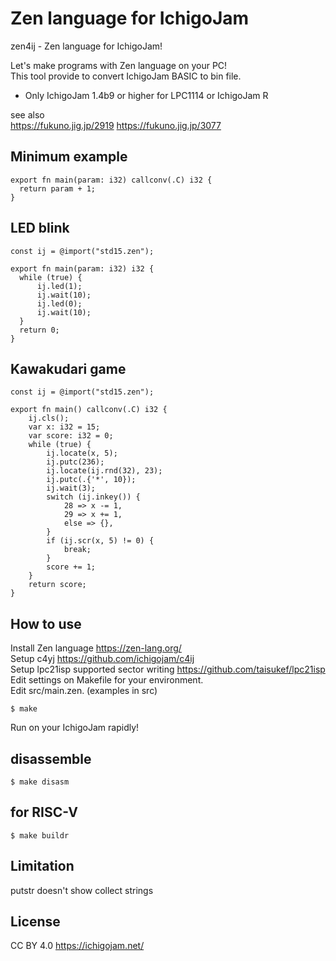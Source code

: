 # Zen language for IchigoJam

zen4ij - Zen language for IchigoJam!

Let's make programs with Zen language on your PC!  
This tool provide to convert IchigoJam BASIC to bin file.

- Only IchigoJam 1.4b9 or higher for LPC1114 or IchigoJam R

see also  
https://fukuno.jig.jp/2919
https://fukuno.jig.jp/3077

## Minimum example

```zen
export fn main(param: i32) callconv(.C) i32 {
  return param + 1;
}
```

## LED blink

```zen
const ij = @import("std15.zen");

export fn main(param: i32) i32 {
  while (true) {
      ij.led(1);
      ij.wait(10);
      ij.led(0);
      ij.wait(10);
  }
  return 0;
}
```

## Kawakudari game

```zen
const ij = @import("std15.zen");

export fn main() callconv(.C) i32 {
    ij.cls();
    var x: i32 = 15;
    var score: i32 = 0;
    while (true) {
        ij.locate(x, 5);
        ij.putc(236);
        ij.locate(ij.rnd(32), 23);
        ij.putc(.{'*', 10});
        ij.wait(3);
        switch (ij.inkey()) {
            28 => x -= 1,
            29 => x += 1,
            else => {},
        }
        if (ij.scr(x, 5) != 0) {
            break;
        }
        score += 1;
    }
    return score;
}
```

## How to use

Install Zen language https://zen-lang.org/  
Setup c4yj https://github.com/ichigojam/c4ij  
Setup lpc21isp supported sector writing https://github.com/taisukef/lpc21isp  
Edit settings on Makefile for your environment.  
Edit src/main.zen. (examples in src)

```
$ make
```

Run on your IchigoJam rapidly!

## disassemble

```
$ make disasm
```

## for RISC-V

```
$ make buildr
```

## Limitation

putstr doesn't show collect strings

## License

CC BY 4.0 https://ichigojam.net/
